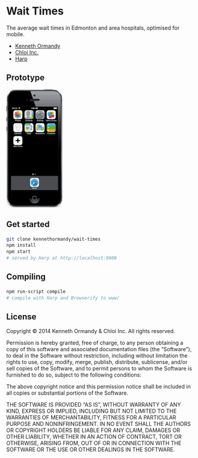 # Wait Times

The average wait times in Edmonton and area hospitals, optimised for mobile.

- [Kenneth Ormandy](http://kennethormandy.com)
- [Chloi Inc.](http://chloi.io)
- [Harp](http://harpjs.com)

## Prototype

![](img/prototype.gif)

## Get started

```sh
git clone kennethormandy/wait-times
npm install
npm start
# served by Harp at http://localhost:9000
```

## Compiling

```sh
npm run-script compile
# compile with Harp and Browserify to www/
```

## License

Copyright © 2014 Kenneth Ormandy & Chloi Inc. All rights reserved.

Permission is hereby granted, free of charge, to any person obtaining a copy of this software and associated documentation files (the “Software”), to deal in the Software without restriction, including without limitation the rights to use, copy, modify, merge, publish, distribute, sublicense, and/or sell copies of the Software, and to permit persons to whom the Software is furnished to do so, subject to the following conditions:

The above copyright notice and this permission notice shall be included in all copies or substantial portions of the Software.

THE SOFTWARE IS PROVIDED “AS IS”, WITHOUT WARRANTY OF ANY KIND, EXPRESS OR IMPLIED, INCLUDING BUT NOT LIMITED TO THE WARRANTIES OF MERCHANTABILITY, FITNESS FOR A PARTICULAR PURPOSE AND NONINFRINGEMENT. IN NO EVENT SHALL THE AUTHORS OR COPYRIGHT HOLDERS BE LIABLE FOR ANY CLAIM, DAMAGES OR OTHER LIABILITY, WHETHER IN AN ACTION OF CONTRACT, TORT OR OTHERWISE, ARISING FROM, OUT OF OR IN CONNECTION WITH THE SOFTWARE OR THE USE OR OTHER DEALINGS IN THE SOFTWARE.
